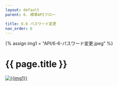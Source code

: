 ```yaml
---
layout: default
parent: 6. 標準APIフロー

title: 6.6 パスワード変更
nav_order: 6
---
```

{% assign img1 = "API/6-6-パスワード変更.jpeg" %}

# {{ page.title }}

<a href="{{ site.imgURL | append: img1 }}" target="_blank"> <img src="{{ site.imgURL | append: img1 }}" alt="{{img1}}"></a>